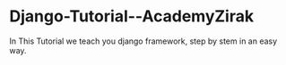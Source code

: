 # Django-Tutorial--AcademyZirak



In This Tutorial we teach you django framework, step by stem in an easy way.
